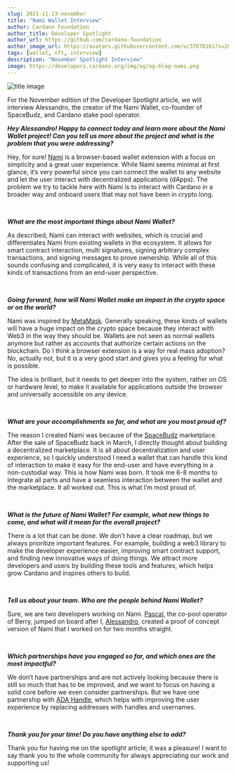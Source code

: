 ```yaml
---
slug: 2021-11-23-november
title: "Nami Wallet Interview"
author: Cardano Foundation
author_title: Developer Spotlight
author_url: https://github.com/cardano-foundation
author_image_url: https://avatars.githubusercontent.com/u/37078161?s=200&v=4
tags: [wallet, nft, interview]
description: "November Spotlight Interview"
image: https://developers.cardano.org/img/og/og-blog-nami.png
---
```


![title image](/img/devblog/nami.png)

For the November edition of the Developer Spotlight article, we will interview Alessandro, the creator of the Nami Wallet, co-founder of SpaceBudz, and Cardano stake pool operator. 
<br />

**_Hey Alessandro! Happy to connect today and learn more about the Nami Wallet project! Can you tell us more about the project and what is the problem that you were addressing?_**

Hey, for sure! [Nami](https://namiwallet.io/) is a browser-based wallet extension with a focus on simplicity and a great user experience. While Nami seems minimal at first glance, it’s very powerful since you can connect the wallet to any website and let the user interact with decentralized applications (dApps). The problem we try to tackle here with Nami is to interact with Cardano in a broader way and onboard users that may not have been in crypto long.



<br />

<!-- truncate -->


**_What are the most important things about Nami Wallet?_**

As described, Nami can interact with websites, which is crucial and differentiates Nami from existing wallets in the ecosystem. It allows for smart contract interaction, multi signatures, signing arbitrary complex transactions, and signing messages to prove ownership. While all of this sounds confusing and complicated, it is very easy to interact with these kinds of transactions from an end-user perspective.  


<br />

**_Going forward, how will Nami Wallet make an impact in the crypto space or on the world?_**

Nami was inspired by [MetaMask](https://metamask.io/). Generally speaking, these kinds of wallets will have a huge impact on the crypto space because they interact with Web3 in the way they should be. Wallets are not seen as normal wallets anymore but rather as accounts that authorize certain actions on the blockchain. Do I think a browser extension is a way for real mass adoption? No, actually not, but it is a very good start and gives you a feeling for what is possible. 

The idea is brilliant, but it needs to get deeper into the system, rather on OS or hardware level, to make it available for applications outside the browser and universally accessible on any device.

<br />

**_What are your accomplishments so far, and what are you most proud of?_**

The reason I created Nami was because of the [SpaceBudz](https://spacebudz.io/) marketplace. After the sale of SpaceBudz back in March, I directly thought about building a decentralized marketplace. It is all about decentralization and user experience, so I quickly understood I need a wallet that can handle this kind of interaction to make it easy for the end-user and have everything in a non-custodial way. This is how Nami was born. It took me 6-8 months to integrate all parts and have a seamless interaction between the wallet and the marketplace. It all worked out. This is what I’m most proud of.

<br />

**_What is the future of Nami Wallet? For example, what new things to come, and what will it mean for the overall project?_**

There is a lot that can be done. We don’t have a clear roadmap, but we always prioritize important features. For example, building a web3 library to make the developer experience easier, improving smart contract support, and finding new innovative ways of doing things.
We attract more developers and users by building these tools and features, which helps grow Cardano and inspires others to build.


<br />

**_Tell us about your team. Who are the people behind Nami Wallet?_**

Sure, we are two developers working on Nami. [Pascal](https://twitter.com/PaskLab), the co-pool operator of Berry, jumped on board after I, [Alessandro](https://twitter.com/berry_ales), created a proof of concept version of Nami that I worked on for two months straight.

<br />

**_Which partnerships have you engaged so far, and which ones are the most impactful?_**

We don’t have partnerships and are not actively looking because there is still so much that has to be improved, and we want to focus on having a solid core before we even consider partnerships. But we have one partnership with [ADA Handle](https://adahandle.com/), which helps with improving the user experience by replacing addresses with handles and usernames.

<br />

**_Thank you for your time! Do you have anything else to add?_**

Thank you for having me on the spotlight article; it was a pleasure! 
I want to say thank you to the whole community for always appreciating our work and supporting us!

<br />
